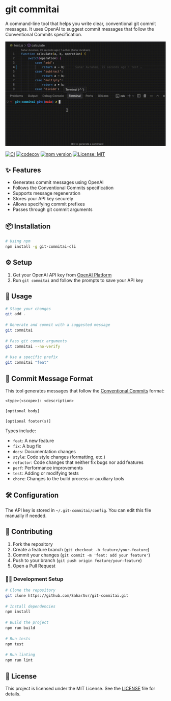 # git commitai

A command-line tool that helps you write clear, conventional git commit messages. It uses OpenAI to suggest commit messages that follow the Conventional Commits specification.

![git-commitai demo](https://raw.githubusercontent.com/SaharAvr/git-commitai/main/assets/git-commitai.gif)

[![CI](https://github.com/SaharAvr/git-commitai/actions/workflows/ci.yml/badge.svg)](https://github.com/SaharAvr/git-commitai/actions/workflows/ci.yml)
[![codecov](https://codecov.io/gh/SaharAvr/git-commitai/branch/main/graph/badge.svg)](https://codecov.io/gh/SaharAvr/git-commitai)
[![npm version](https://badge.fury.io/js/git-commitai-cli.svg)](https://badge.fury.io/js/git-commitai-cli)
[![License: MIT](https://img.shields.io/badge/License-MIT-yellow.svg)](https://opensource.org/licenses/MIT)

## ✨ Features

- Generates commit messages using OpenAI
- Follows the Conventional Commits specification
- Supports message regeneration
- Stores your API key securely
- Allows specifying commit prefixes
- Passes through git commit arguments

## 📦 Installation

```bash
# Using npm
npm install -g git-commitai-cli
```

## ⚙️ Setup

1. Get your OpenAI API key from [OpenAI Platform](https://platform.openai.com/api-keys)
2. Run `git commitai` and follow the prompts to save your API key

## 🚀 Usage

```bash
# Stage your changes
git add .

# Generate and commit with a suggested message
git commitai

# Pass git commit arguments
git commitai --no-verify

# Use a specific prefix
git commitai "feat"
```

## 📝 Commit Message Format

This tool generates messages that follow the [Conventional Commits](https://www.conventionalcommits.org/) format:

```
<type>(<scope>): <description>

[optional body]

[optional footer(s)]
```

Types include:
- `feat`: A new feature
- `fix`: A bug fix
- `docs`: Documentation changes
- `style`: Code style changes (formatting, etc.)
- `refactor`: Code changes that neither fix bugs nor add features
- `perf`: Performance improvements
- `test`: Adding or modifying tests
- `chore`: Changes to the build process or auxiliary tools

## 🛠️ Configuration

The API key is stored in `~/.git-commitai/config`. You can edit this file manually if needed.

## 🤝 Contributing

1. Fork the repository
2. Create a feature branch (`git checkout -b feature/your-feature`)
3. Commit your changes (`git commit -m 'feat: add your feature'`)
4. Push to your branch (`git push origin feature/your-feature`)
5. Open a Pull Request

### 🧑‍💻 Development Setup

```bash
# Clone the repository
git clone https://github.com/SaharAvr/git-commitai.git

# Install dependencies
npm install

# Build the project
npm run build

# Run tests
npm test

# Run linting
npm run lint
```

## 📄 License

This project is licensed under the MIT License. See the [LICENSE](https://raw.githubusercontent.com/SaharAvr/git-commitai/main/LICENSE) file for details. 